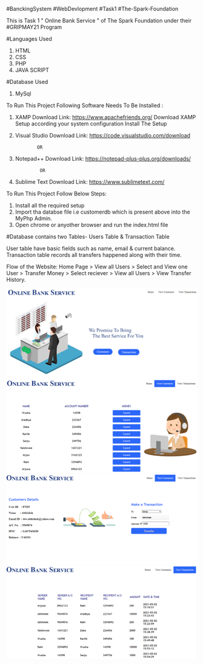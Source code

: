 #BanckingSystem #WebDevlopment #Task1 #The-Spark-Foundation

This is Task 1 " Online Bank Service " of The Spark Foundation under their #GRIPMAY21 Program

#Languages Used
1. HTML
2. CSS
3. PHP
4. JAVA SCRIPT

#Database Used
 1. MySql

To Run This Project Following Software Needs To Be Installed :
1. XAMP
Download Link: https://www.apachefriends.org/
Download XAMP Setup according your system configuration
Install The Setup

2. Visual Studio 
Download Link: https://code.visualstudio.com/download

               OR
3. Notepad++
Download Link: https://notepad-plus-plus.org/downloads/

                OR
4. Sublime Text
Download Link: https://www.sublimetext.com/
 
To Run This Project Follow Below Steps:

1. Install all the required setup
2. Import tha databse file i.e customerdb which is present above into the MyPhp Admin.
3. Open chrome or anyother browser and run the index.html file

#Database contains two Tables- Users Table & Transaction Table

User table have basic fields such as name, email & current balance.
Transaction table records all transfers happened along with their time.

Flow of the Website: Home Page > View all Users > Select and View one User > Transfer Money > Select reciever > View all Users > View Transfer History.

![image](/Images/home.png)
![image](/Images/view%20customers.png)
![image](/Images/transcation.png)
![image](/Images/history.png)


